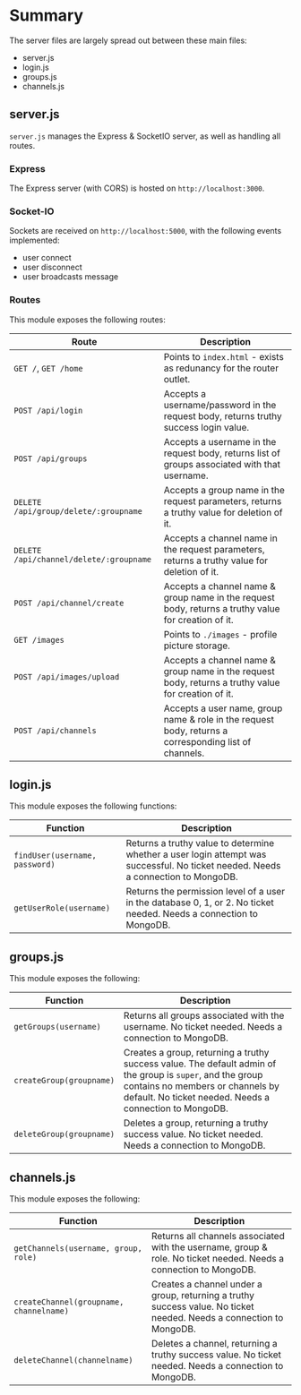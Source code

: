 # Summary
The server files are largely spread out between these main files:
* server.js
* login.js
* groups.js
* channels.js

## server.js
`server.js` manages the Express & SocketIO server, as well as handling all routes.

### Express
The Express server (with CORS) is hosted on `http://localhost:3000`.

### Socket-IO
Sockets are received on `http://localhost:5000`, with the following events implemented:
 * user connect
 * user disconnect
 * user broadcasts message

### Routes
This module exposes the following routes:

|Route|Description|
|-|-|
|`GET /`, `GET /home`|Points to `index.html` - exists as redunancy for the router outlet.|
|`POST /api/login`|Accepts a username/password in the request body, returns truthy success login value.|
|`POST /api/groups`|Accepts a username in the request body, returns list of groups associated with that username.|
|`DELETE /api/group/delete/:groupname`|Accepts a group name in the request parameters, returns a truthy value for deletion of it.|
|`DELETE /api/channel/delete/:groupname`|Accepts a channel name in the request parameters, returns a truthy value for deletion of it.|
|`POST /api/channel/create`|Accepts a channel name & group name in the request body, returns a truthy value for creation of it.|
|`GET /images`|Points to `./images` - profile picture storage.|
|`POST /api/images/upload`|Accepts a channel name & group name in the request body, returns a truthy value for creation of it.|
|`POST /api/channels`|Accepts a user name, group name & role in the request body, returns a corresponding list of channels.|

## login.js
This module exposes the following functions:

|Function|Description|
|-|-|
|`findUser(username, password)`|Returns a truthy value to determine whether a user login attempt was successful. No ticket needed. Needs a connection to MongoDB.|
|`getUserRole(username)`|Returns the permission level of a user in the database 0, 1, or 2. No ticket needed. Needs a connection to MongoDB. |

## groups.js
This module exposes the following:

|Function|Description|
|-|-|
|`getGroups(username)`|Returns all groups associated with the username. No ticket needed. Needs a connection to MongoDB.|
|`createGroup(groupname)`|Creates a group, returning a truthy success value. The default admin of the group is `super`, and the group contains no members or channels by default. No ticket needed. Needs a connection to MongoDB.|
|`deleteGroup(groupname)`|Deletes a group, returning a truthy success value. No ticket needed. Needs a connection to MongoDB.|

## channels.js
This module exposes the following:

|Function|Description|
|-|-|
|`getChannels(username, group, role)`|Returns all channels associated with the username, group & role. No ticket needed. Needs a connection to MongoDB.|
|`createChannel(groupname, channelname)`|Creates a channel under a group, returning a truthy success value. No ticket needed. Needs a connection to MongoDB.|
|`deleteChannel(channelname)`|Deletes a channel, returning a truthy success value. No ticket needed. Needs a connection to MongoDB.|
